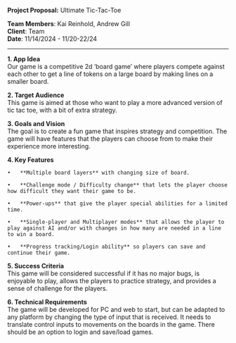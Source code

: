 **Project Proposal:** Ultimate Tic-Tac-Toe

**Team Members**: Kai Reinhold, Andrew Gill  
**Client**: Team  
**Date**: 11/14/2024 \- 11/20-22/24

---

**1\. App Idea**  
Our game is a competitive 2d ‘board game’ where players compete against each other to get a line of tokens on a large board by making lines on a smaller board.

**2\. Target Audience**  
This game is aimed at those who want to play a more advanced version of tic tac toe, with a bit of extra strategy.

**3\. Goals and Vision**  
The goal is to create a fun game that inspires strategy and competition. The game will have features that the players can choose from to make their experience more interesting.

**4\. Key Features**

	•	**Multiple board layers** with changing size of board.

	•	**Challenge mode / Difficulty change** that lets the player choose how difficult they want their game to be.

	•	**Power-ups** that give the player special abilities for a limited time.

	•	**Single-player and Multiplayer modes** that allows the player to play against AI and/or with changes in how many are needed in a line to win a board.

	•	**Progress tracking/Login ability** so players can save and continue their game.

**5\. Success Criteria**  
This game will be considered successful if it has no major bugs, is enjoyable to play, allows the players to practice strategy, and provides a sense of challenge for the players.

**6\. Technical Requirements**  
The game will be developed for PC and web to start, but can be adapted to any platform by changing the type of input that is received. It needs to translate control inputs to movements on the boards in the game. There should be an option to login and save/load games.